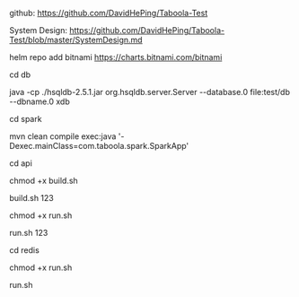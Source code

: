 github: https://github.com/DavidHePing/Taboola-Test

System Design: https://github.com/DavidHePing/Taboola-Test/blob/master/SystemDesign.md

helm repo add bitnami https://charts.bitnami.com/bitnami

cd db

java -cp ./hsqldb-2.5.1.jar org.hsqldb.server.Server --database.0 file:test/db --dbname.0 xdb

cd spark

mvn clean compile exec:java '-Dexec.mainClass=com.taboola.spark.SparkApp'

cd api

chmod +x build.sh 

build.sh 123

chmod +x run.sh

run.sh 123

cd redis

chmod +x run.sh

run.sh